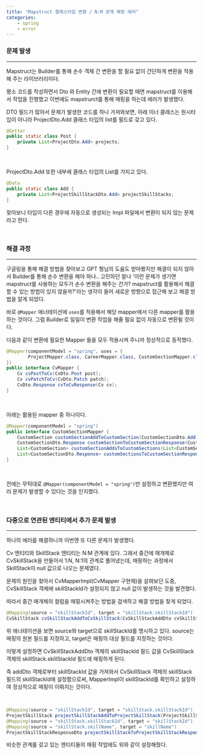 ```yaml
---
title: "Mapstruct 클래스타입 변환 / N:M 관계 매핑 에러"
categories:
    - spring
    - error
---
```


### 문제 발생
---

Mapstruct는 Builder를 통해 손수 객체 간 변환을 할 필요 없이 간단하게 변환을 적용해 주는 라이브러리이다.

평소 코드를 작성하면서 Dto 와 Entity 간에 변환이 필요할 때면 mapstruct를 이용해서 작업을 진행했고 이번에도 mapstrurct를 통해 매핑을 하는데 에러가 발생했다.

DTO 필드가 많아서 문제가 발생한 코드를 하나 가져와보면, 아래 이너 클래스는 원시타입이 아니라 ProjectDto.Add 클래스 타입의 list를 필드로 갖고 있다.

```java
@Getter
public static class Post {
    private List<ProjectDto.Add> projects;
}
```
<br>

ProjectDto.Add 또한 내부에 클래스 타입의 List를 가지고 있다.

```java
@Data
public static class Add {
    private List<ProjectSkillStackDto.Add> projectSkillStacks;
}
```

찾아보니 타입이 다른 경우에 자동으로 생성되는 Impl 파일에서 변환이 되지 않는 문제라고 한다.

<br>

### 해결 과정
---


구글링을 통해 해결 방법을 찾아보고 GPT 형님의 도움도 받아봤지만 해결이 되지 않아서 Builder를 통해 손수 변환을 해야 하나.. 고민하던 찰나 '이런 문제가 생기면 mapstruct를 사용하는 모두가 손수 변환을 해주는 건가? mapstruct를 활용해서 해결할 수 있는 방법이 있지 않을까?'라는 생각이 들어 새로운 방향으로 접근해 보고 해결 방법을 알게 되었다.

바로 `@Mapper` 애너테이션에 `uses`를 적용해서 해당 mapper에서 다른 mapper를 활용하는 것이다. 그럼 Builder로 일일이 변환 작업을 해줄 필요 없이 자동으로 변환될 것이다.

다음과 같이 변환에 필요한 Mapper 들을 모두 적용시켜 주니까 정상적으로 동작했다.

```java
@Mapper(componentModel = "spring", uses = {
        ProjectMapper.class, CareerMapper.class, CustomSectionMapper.class
})
public interface CvMapper {
    Cv cvPostToCv(CvDto.Post post);
    Cv cvPatchToCv(CvDto.Patch patch);
    CvDto.Response cvToCvResponse(Cv cv);
}
```

<br>

아래는 활용된 mapper 중 하나이다.
```java
@Mapper(componentModel = "spring")
public interface CustomSectionMapper {
    CustomSection customSectionAddToCustomSection(CustomSectionDto.Add customSectionAdd);
    CustomSectionDto.Response customSectionToCustomSectionResponse(CustomSection customSection);
    List<CustomSection> customSectionAddsToCustomSections(List<CustomSectionDto.Add> customSectionAdds);
    List<CustomSectionDto.Response> customSectionsToCustomSectionResponses(List<CustomSection> customSections);
}
```

<br>

전에는 무턱대로 `@Mapper(componentModel = "spring")`만 설정하고 변환했지만 여러 문제가 발생할 수 있다는 것을 인지했다.

<br>

### 다중으로 연관된 엔티티에서 추가 문제 발생
---


하나의 에러를 해결하니까 이번엔 또 다른 문제가 발생했다.

Cv 엔티티와 SkillStack 엔티티는 N:M 관계에 있다. 그래서 중간에 매개체로 CvSkillStack을 만들어서 1:N, N:1의 관계로 풀어냈는데, 매핑하는 과정에서 SkillStack이 null 값으로 나오는 문제였다.

문제의 원인을 찾아서 CvMapperImpl(CvMapper 구현체)을 살펴보던 도중, CvSkillStack 객체에 skillStackId가 설정되지 않고 null 값이 발생하는 것을 발견했다.

따라서 중간 매개체의 컬럼을 매핑시켜주는 방법을 검색하고 해결 방법을 찾게 되었다.

```java
@Mapping(source = "skillStackId", target = "skillStack.skillStackId")
CvSkillStack cvSkillStackAddToCvSkillStack(CvSkillStackAddDto cvSkillStackAdd);
```

위 애너테이션을 보면 source와 target으로 skillStackId를 명시하고 있다. source는 매핑의 원본 필드를 지정하고, target은 매핑의 대상 필드를 지정하는 것이다. 

이렇게 설정하면 CvSkillStackAddDto 객체의 skillStackId 필드 값을 CvSkillStack 객체의 skillStack.skillStackId 필드에 매핑하게 된다.

즉 addDto 객체로부터 skillStackId 값을 가져와서 CvSkillStack 객체의 skillStack 필드의 skillStackId에 설정함으로써, MapperImpl이 skillStackId를 확인하고 설정하여 정상적으로 매핑이 이뤄지는 것이다.

<br>

```java
@Mapping(source = "skillStackId", target = "skillStack.skillStackId")
ProjectSkillStack projectSkillStackAddToProjectSkillStack(ProjectSkillStackAddDto projectSkillStackAdd);
@Mapping(source = "skillStack.skillStackId", target = "skillStackId")
@Mapping(source = "skillStack.skillName", target = "skillName")
ProjectSkillStackResponseDto projectSkillStackToProjectSkillStackResponse(ProjectSkillStack projectSkillStack);
```

비슷한 관계를 갖고 있는 엔티티들의 매핑 작업에도 위와 같이 설정해줬다.